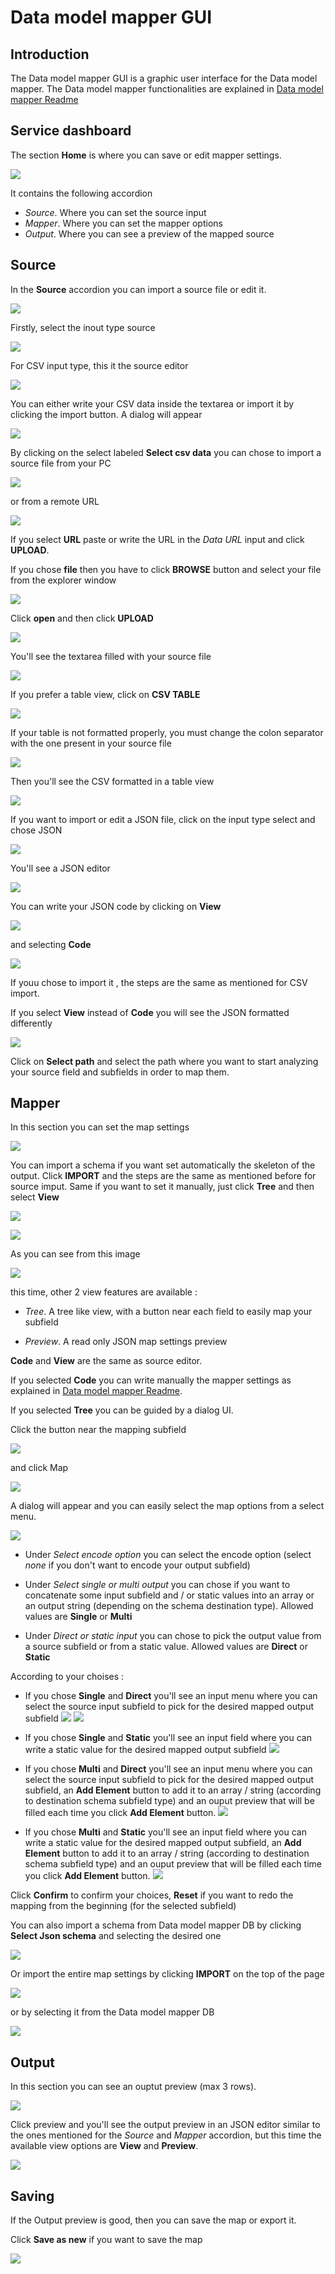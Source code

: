 # Data model mapper GUI

## Introduction

The Data model mapper GUI is a graphic user interface for the Data model mapper.
The Data model mapper functionalities are explained in [Data model mapper Readme](../Readme.md)

## Service dashboard

The section **Home** is where you can save or edit mapper settings.

![](images/home.png)

It contains the following accordion 

-   *Source*. Where you can set the source input
-   *Mapper*. Where you can set the mapper options
-   *Output*. Where you can see a preview of the mapped source

## Source

In the **Source** accordion you can import a source file or edit it.

![](images/source-1.png)

Firstly, select the inout type source

![](images/select-input-type.png)

For CSV input type, this it the source editor

![](images/empty-csv.png)

You can either write your CSV data inside the textarea or import it by clicking the import button.
A dialog will appear

![](images/import.png)

By clicking on the select labeled **Select csv data** you can chose to import a source file from your PC 

![](images/import-from-file.png)

or from a remote URL

![](images/import-from-url.png)

If you select **URL** paste or write the URL in the *Data URL* input and click **UPLOAD**.

If you chose **file** then you have to click **BROWSE** button and select your file from the explorer window

![](images/explorer-window.png)

Click **open** and then click **UPLOAD**

![](images/import-from-file-csv.png)

You'll see the textarea filled with your source file

![](images/csv-textarea.png)

If you prefer a table view, click on **CSV TABLE**

![](images/csv-source.png)

If your table is not formatted properly, you must change the colon separator with the one present in your source file

![](images/separator.png)

Then you'll see the CSV formatted in a table view

![](images/csv-source.png)

If you want to import or edit a JSON file, click on the input type select and chose JSON

![](images/select-input-type.png)

You'll see a JSON editor

![](images/json-input.png)

You can write your JSON code by clicking on **View**

![](images/view-code.png)

and selecting **Code**

![](images/json-as-code.png)

If youu chose to import it , the steps are the same as mentioned for CSV import.

If you select **View** instead of **Code** you will see the JSON formatted differently

![](images/json-input-2.png)

Click on **Select path** and select the path where you want to start analyzing your source field and subfields in order to map them.

## Mapper

In this section you can set the map settings

![](images/mapper.png)

You can import a schema if you want set automatically the skeleton of the output. Click **IMPORT** and the steps are the same as mentioned before for source imput. Same if you want to set it manually, just click **Tree** and then select **View**

![](images/map-options-2.png)

![](images/manual-insert.png)

As you can see from this image

![](images/map-options-2.png)

this time, other 2 view features are available :

- *Tree*.  A tree like view, with a button near each field to easily map your subfield

- *Preview*.  A read only JSON map settings preview

**Code** and **View** are the same as source editor.

If you selected **Code** you can write manually the mapper settings as explained in [Data model mapper Readme](../Readme.md).

If you selected **Tree** you can be guided by a dialog UI.

Click the button near the mapping subfield

![](images/map-options.png)

and click Map

![](images/map-option.png)

A dialog will appear and you can easily select the map options from a select menu.

![](images/map-settings-encode.png)

- Under *Select encode option* you can select the encode option (select *none* if you don't want to encode your output subfield)

- Under *Select single or multi output* you can chose if you want to concatenate some input subfield and / or static values into an array or an output string (depending on the schema destination type). Allowed values are **Single** or **Multi**

- Under *Direct or static input* you can chose to pick the output value from a source subfield or from a static value. Allowed values are **Direct** or **Static**

According to your choises : 

- If you chose **Single** and **Direct** you'll see an input menu where you can select the source input subfield to pick for the desired mapped output subfield 
![](images/map-settings-single-direct.png)
![](images/map-settings-single.png)

- If you chose **Single** and **Static** you'll see an input field where you can write a static value for the desired mapped output subfield 
![](images/map-settings-single-static.png)

- If you chose **Multi** and **Direct** you'll see an input menu where you can select the source input subfield to pick for the desired mapped output subfield, an **Add Element** button to add it to an array / string (according to destination schema subfield type) and an ouput preview that will be filled each time you click **Add Element** button.
![](images/map-settings-multi.png)

- If you chose **Multi** and **Static** you'll see an input field where you can write a static value for the desired mapped output subfield, an **Add Element** button to add it to an array / string (according to destination schema subfield type) and an ouput preview that will be filled each time you click **Add Element** button.
![](images/map-settings-multi-static.png)

Click **Confirm** to confirm your choices, **Reset** if you want to redo the mapping from the beginning (for the selected subfield)

You can also import a schema from Data model mapper DB by clicking **Select Json schema** and selecting the desired one

![](images/select-schema.png)

Or import the entire map settings by clicking **IMPORT** on the top of the page

![](images/home.png)

or by selecting it from the Data model mapper DB 

![](images/select-map-settings.png)

## Output

In this section you can see an ouptut preview (max 3 rows).

![](images/output.png)

Click preview and you'll see the output preview in an JSON editor similar to the ones mentioned for the *Source* and *Mapper* accordion, but this time the available view options are **View** and **Preview**.

![](images/output-2.png)

## Saving

If the Output preview is good, then you can save the map or export it.

Click **Save as new** if you want to save the map

![](images/home.png)


